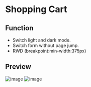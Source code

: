 # Shopping Cart

## Function
- Switch light and dark mode.
- Switch form without page jump.
- RWD (breakpoint:min-width:375px)

## Preview
![image]()
![image]()


